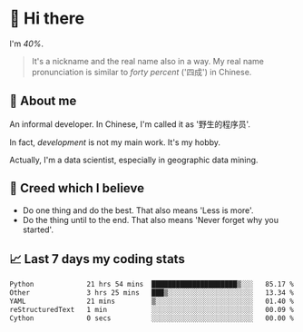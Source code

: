 # 👋 Hi there

I'm *40%*.

> It's a nickname and the real name also in a way.
> My real name pronunciation is similar to *forty percent* ('四成') in Chinese.

## :speech_balloon: About me

An informal developer. In Chinese, I'm called it as '野生的程序员'.

In fact, _development_ is not my main work. It's my hobby.

Actually, I'm a data scientist, especially in geographic data mining.

## :see_no_evil: Creed which I believe

- Do one thing and do the best. That also means 'Less is more'.
- Do the thing until to the end. That also means 'Never forget why you started'.

## :chart_with_upwards_trend: Last 7 days my coding stats

<!--START_SECTION:waka-->

```txt
Python             21 hrs 54 mins  █████████████████████▒░░░   85.17 %
Other              3 hrs 25 mins   ███▒░░░░░░░░░░░░░░░░░░░░░   13.34 %
YAML               21 mins         ▒░░░░░░░░░░░░░░░░░░░░░░░░   01.40 %
reStructuredText   1 min           ░░░░░░░░░░░░░░░░░░░░░░░░░   00.09 %
Cython             0 secs          ░░░░░░░░░░░░░░░░░░░░░░░░░   00.00 %
```

<!--END_SECTION:waka-->
